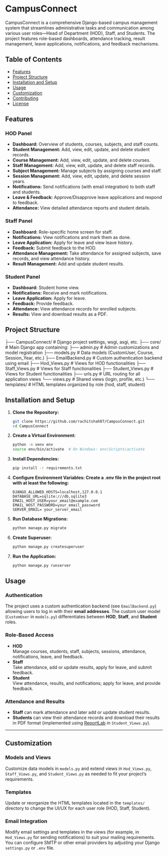 # CampusConnect

CampusConnect is a comprehensive Django-based campus management system that streamlines administrative tasks and communication among various user roles—Head of Department (HOD), Staff, and Students. The project features role-based dashboards, attendance tracking, result management, leave applications, notifications, and feedback mechanisms.

## Table of Contents

- [Features](#features)
- [Project Structure](#project-structure)
- [Installation and Setup](#installation-and-setup)
- [Usage](#usage)
- [Customization](#customization)
- [Contributing](#contributing)
- [License](#license)

## Features

### HOD Panel

- **Dashboard:** Overview of students, courses, subjects, and staff counts.
- **Student Management:** Add, view, edit, update, and delete student records.
- **Course Management:** Add, view, edit, update, and delete courses.
- **Staff Management:** Add, view, edit, update, and delete staff records.
- **Subject Management:** Manage subjects by assigning courses and staff.
- **Session Management:** Add, view, edit, update, and delete session years.
- **Notifications:** Send notifications (with email integration) to both staff and students.
- **Leave & Feedback:** Approve/Disapprove leave applications and respond to feedback.
- **Attendance:** View detailed attendance reports and student details.

### Staff Panel

- **Dashboard:** Role-specific home screen for staff.
- **Notifications:** View notifications and mark them as done.
- **Leave Application:** Apply for leave and view leave history.
- **Feedback:** Submit feedback to the HOD.
- **Attendance Management:** Take attendance for assigned subjects, save records, and view attendance history.
- **Result Management:** Add and update student results.

### Student Panel

- **Dashboard:** Student home view.
- **Notifications:** Receive and mark notifications.
- **Leave Application:** Apply for leave.
- **Feedback:** Provide feedback.
- **Attendance:** View attendance records for enrolled subjects.
- **Results:** View and download results as a PDF.

## Project Structure

├── CampusConnect/ # Django project settings, wsgi, asgi, etc.
├── core/ # Main Django app containing:
├── admin.py # Admin customizations and model registration
├── models.py # Data models (CustomUser, Course, Session_Year, etc.)
├── EmailBackend.py # Custom authentication backend using email
├── Hod_Views.py # Views for HOD functionalities
├── Staff_Views.py # Views for Staff functionalities
├── Student_Views.py # Views for Student functionalities
├── urls.py # URL routing for all application views
└── views.py # Shared views (login, profile, etc.) └── templates/ # HTML templates organized by role (hod, staff, student)

## Installation and Setup

1. **Clone the Repository:**
   ```bash
   git clone https://github.com/rachitshah07/CampusConnect.git
   cd CampusConnect
   ```
2. **Create a Virtual Environment:**
   ```bash
   python -m venv env
   source env/bin/activate  # On Windows: env\Scripts\activate
   ```
3. **Install Dependencies:**

   ```bash
   pip install -r requirements.txt
   ```

4. **Configure Environment Variables: Create a .env file in the project root with at least the following:**

   ```dotenv
   DJANGO_ALLOWED_HOSTS=localhost,127.0.0.1
   DATABASE_URL=sqlite:///db.sqlite3
   EMAIL_HOST_USER=your_email@example.com
   EMAIL_HOST_PASSWORD=your_email_password
   SERVER_EMAIL= your_server_email
   ```

5. **Run Database Migrations:**

   ```bash
   python manage.py migrate
   ```

6. **Create Superuser:**

   ```bash
   python manage.py createsuperuser
   ```

7. **Run the Application:**

   ```bash
   python manage.py runserver
   ```

## Usage

### Authentication

The project uses a custom authentication backend (see `EmailBackend.py`) allowing users to log in with their **email addresses**. The custom user model (`CustomUser` in `models.py`) differentiates between **HOD**, **Staff**, and **Student** roles.

### Role-Based Access

- **HOD**  
  Manage courses, students, staff, subjects, sessions, attendance, notifications, leave, and feedback.
- **Staff**  
  Take attendance, add or update results, apply for leave, and submit feedback.
- **Student**  
  View attendance, results, and notifications; apply for leave, and provide feedback.

### Attendance and Results

- **Staff** can mark attendance and later add or update student results.
- **Students** can view their attendance records and download their results in PDF format (implemented using [ReportLab](https://www.reportlab.com/) in `Student_Views.py`).

---

## Customization

### Models and Views

Customize data models in `models.py` and extend views in `Hod_Views.py`, `Staff_Views.py`, and `Student_Views.py` as needed to fit your project’s requirements.

### Templates

Update or reorganize the HTML templates located in the `templates/` directory to change the UI/UX for each user role (HOD, Staff, Student).

### Email Integration

Modify email settings and templates in the views (for example, in `Hod_Views.py` for sending notifications) to suit your mailing requirements. You can configure SMTP or other email providers by adjusting your Django `settings.py` or `.env` file.
